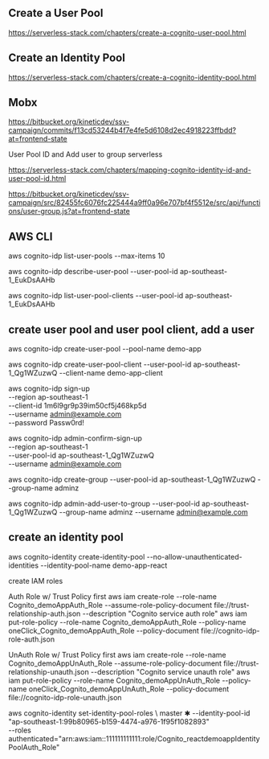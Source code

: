 ## Create a User Pool

https://serverless-stack.com/chapters/create-a-cognito-user-pool.html

## Create an Identity Pool

https://serverless-stack.com/chapters/create-a-cognito-identity-pool.html

## Mobx

https://bitbucket.org/kineticdev/ssv-campaign/commits/f13cd53244b4f7e4fe5d6108d2ec4918223ffbdd?at=frontend-state

User Pool ID and Add user to group serverless

https://serverless-stack.com/chapters/mapping-cognito-identity-id-and-user-pool-id.html

https://bitbucket.org/kineticdev/ssv-campaign/src/82455fc6076fc225444a9ff0a96e707bf4f5512e/src/api/functions/user-group.js?at=frontend-state

## AWS CLI

aws cognito-idp list-user-pools --max-items 10

aws cognito-idp describe-user-pool --user-pool-id ap-southeast-1_EukDsAAHb

aws cognito-idp list-user-pool-clients --user-pool-id ap-southeast-1_EukDsAAHb

## create user pool and user pool client, add a user

aws cognito-idp create-user-pool --pool-name demo-app

aws cognito-idp create-user-pool-client --user-pool-id ap-southeast-1_Qg1WZuzwQ --client-name demo-app-client

aws cognito-idp sign-up \
 --region ap-southeast-1 \
 --client-id 1m6l9gr9p39im50cf5j468kp5d \
 --username admin@example.com \
 --password Passw0rd!

aws cognito-idp admin-confirm-sign-up \
 --region ap-southeast-1 \
 --user-pool-id ap-southeast-1_Qg1WZuzwQ \
 --username admin@example.com

aws cognito-idp create-group --user-pool-id ap-southeast-1_Qg1WZuzwQ --group-name adminz

aws cognito-idp admin-add-user-to-group --user-pool-id ap-southeast-1_Qg1WZuzwQ --group-name adminz --username admin@example.com

## create an identity pool

aws cognito-identity create-identity-pool --no-allow-unauthenticated-identities --identity-pool-name demo-app-react

create IAM roles

Auth Role w/ Trust Policy first
aws iam create-role --role-name Cognito_demoAppAuth_Role --assume-role-policy-document file://trust-relationship-auth.json --description "Cognito service auth role"
aws iam put-role-policy --role-name Cognito_demoAppAuth_Role --policy-name oneClick_Cognito_demoAppAuth_Role --policy-document file://cognito-idp-role-auth.json

UnAuth Role w/ Trust Policy first
aws iam create-role --role-name Cognito_demoAppUnAuth_Role --assume-role-policy-document file://trust-relationship-unauth.json --description "Cognito service unauth role"
aws iam put-role-policy --role-name Cognito_demoAppUnAuth_Role --policy-name oneClick_Cognito_demoAppUnAuth_Role --policy-document file://cognito-idp-role-unauth.json

aws cognito-identity set-identity-pool-roles \ master ✱
--identity-pool-id "ap-southeast-1:99b80965-b159-4474-a976-1f95f1082893" \
 --roles authenticated="arn:aws:iam::111111111111:role/Cognito_reactdemoappIdentityPoolAuth_Role"
